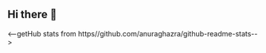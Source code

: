## Hi there 👋

<!--
**adagnan11/adagnan11** is a ✨ _special_ ✨ repository because its `README.md` (this file) appears on your GitHub profile.

Here are some ideas to get you started:
Hi! I'm Arthur
- 🌱 I am currently pursuing my Master of Science in Computer Science https://video.search.yahoo.com/yhs/search?fr=yhs-litmus-caerus&hsimp=yhs-caerus&hspart=litmus&p=computer+science&type=1476589-vsub-2_23835_2_E0_V_nwtb3#id=1&vid=d7a0f014acb76c246f03f09eea72281f&action=click ...
- 👯 I’m looking to collaborate on computer science project ...
- 💬 Ask me about my culture i will tell you!!...
- 📫 How to reach me:adagnan@neiu.edu ...
- 😄 Pronouns:Arthur Dagnan ...
- ⚡ Fun fact:I'm a good soccer player ...
-->
<--getHub stats from https//github.com/anuraghazra/github-readme-stats-->

